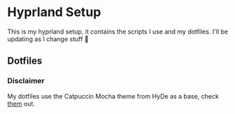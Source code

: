 # Hyprland Setup

This is my hyprland setup, it contains the scripts I use and my dotfiles. I'll be updating as I change stuff 🤠

## Dotfiles

### Disclaimer
My dotfiles use the Catpuccin Mocha theme from HyDe as a base, check [them](https://github.com/prasanthrangan/hyprdots) out.


